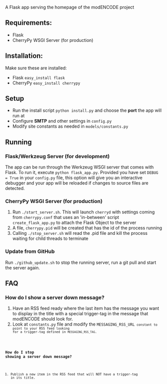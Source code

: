 A Flask app serving the homepage of the modENCODE project

## Requirements:
- Flask
- CherryPy WSGI Server (for production)

## Installation:
Make sure these are installed:

- Flask <code>easy_install flask</code>
- CherryPy <code>easy_install cherrypy</code>

## Setup

- Run the install script <code>python install.py</code> and choose the **port** the app will run at
- Configure **SMTP** and other settings in <code>config.py</code>
- Modify site constants as needed in <code>models/constants.py</code>

## Running
### Flask/Werkzeug Server (for development)
The app can be run through the Werkzeug WSGI server that comes with Flask. To run it, execute <code>python flask_app.py</code>.
Provided you have set <code>DEBUG = True</code> in your <code>config.py</code> file, this option will give you an interactive debugger and your app will be reloaded if changes to source files are detected.

### CherryPy WSGI Server (for production)
1. Run <code>./start_server.sh</code>. This will launch <code>cherryd</code> with settings coming from <code>cherrypy.conf</code> that uses an 'in-between' script <code>create_flask_app.py</code> to attach the Flask Object to the server
2. A file, <code>cherrypy.pid</code> will be created that has the id of the process running
3. Calling <code>./stop_server.sh</code> will read the .pid file and kill the process waiting for child threads to terminate

### Update from GitHub
Run <code>./github_update.sh</code> to stop the running server, run a git pull and start the server again.

## FAQ
### How do I show a server down message?
1. Have an RSS feed ready where the last item has the message you want to display in the title with a special trigger-tag in the message
 that modENCODE should look for.
2. Look at <code>constants.py</code> file and modify the <code>MESSAGING_RSS_URL<code> constant to point to your RSS feed looking for
 a trigger-tag defined in <code>MESSAGING_RSS_TAG</code>.

### How do I stop showing a server down message?
1. Publish a new item in the RSS feed that will NOT have a trigger-tag in its title.